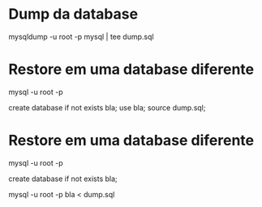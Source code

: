 # Dump da database
mysqldump -u root -p mysql | tee dump.sql


# Restore em uma database diferente
mysql -u root -p

create database if not exists bla;
use bla;
source dump.sql;

# Restore em uma database diferente
mysql -u root -p

create database if not exists bla;

mysql -u root -p bla < dump.sql
